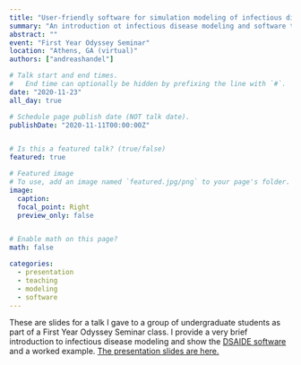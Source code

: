 ```yaml
---
title: "User-friendly software for simulation modeling of infectious diseases"
summary: "An introduction ot infectious disease modeling and software to learn it." 
abstract: ""
event: "First Year Odyssey Seminar"
location: "Athens, GA (virtual)"
authors: ["andreashandel"]

# Talk start and end times.
#   End time can optionally be hidden by prefixing the line with `#`.
date: "2020-11-23"
all_day: true

# Schedule page publish date (NOT talk date).
publishDate: "2020-11-11T00:00:00Z"


# Is this a featured talk? (true/false)
featured: true

# Featured image
# To use, add an image named `featured.jpg/png` to your page's folder. 
image:
  caption: 
  focal_point: Right
  preview_only: false


# Enable math on this page?
math: false

categories:
  - presentation
  - teaching
  - modeling
  - software
---
```


These are slides for a talk I gave to a group of undergraduate students as part of a First Year Odyssey Seminar class. I provide a very brief introduction to infectious disease modeling and show the [DSAIDE software](https://ahgroup.github.io/DSAIDE/) and a worked example. <a href="/presentations/2020-11-fyos/2020-11-fyos.html" target="_blank">The presentation slides are here.</a>
